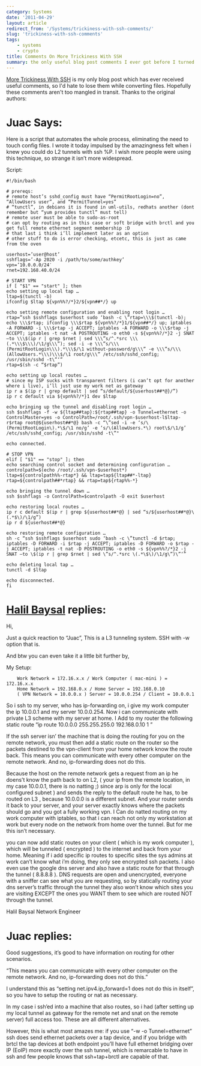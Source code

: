```yaml
---
category: Systems
date: '2011-04-29'
layout: article
redirect_from: '/Systems/trickiness-with-ssh-comments/'
slug: 'trickiness-with-ssh-comments'
tags:
    - systems
    - crypto
title: Comments On More Trickiness With SSH
summary: the only useful blog post comments I ever got before I turned them off forever
---
```


[More Trickiness With SSH](../trickiness-with-ssh/) is my only blog post which has ever
received useful comments, so I'd hate to lose them while converting
files. Hopefully these comments aren't too mangled in transit. Thanks to
the original authors:

Juac Says:
==========

Here is a script that automates the whole process, eliminating the need
to touch config files. I wrote it today impulsed by the amazingness felt
when i knew you could do L2 tunnels with ssh %P. I wish more people were
using this technique, so strange it isn’t more widespread.

Script:

~~~
#!/bin/bash

# prereqs:
# remote host’s sshd_config must have “PermitRootLogin=no”, “AllowUsers user”, and “PermitTunnel=yes”
# “tunctl”, in debians it is found in uml-utils, redhats another (dont remember but “yum provides tunctl” must tell)
# remote user must be able to sudo-as-root
# can opt by routing as in this case or soft bridge with brctl and you get full remote ethernet segment membership :D
# that last i think i’ll implement later as an option
# other stuff to do is error checking, etcetc, this is just as came from the oven

userhost=’user@host’
sshflags=’-Ap 2020 -i /path/to/some/authkey’
vpn=’10.0.0.0/24′
rnet=192.168.40.0/24

# START VPN
if [ "$1" == "start" ]; then
echo setting up local tap …
ltap=$(tunctl -b)
ifconfig $ltap ${vpn%%?/*}2/${vpn##*/} up

echo setting remote configuration and enabling root login …
rtap=”ssh $sshflags $userhost sudo ‘bash -c \”rtap=\\\$(tunctl -b); echo \\\$rtap; ifconfig \\\$rtap ${vpn%%?/*}1/${vpn##*/} up; iptables -A FORWARD -i \\\$rtap -j ACCEPT; iptables -A FORWARD -o \\\$rtap -j ACCEPT; iptables -t nat -A POSTROUTING -o eth0 -s ${vpn%%?/*}2 -j SNAT –to \\\$(ip r | grep $rnet | sed \\\”s/^.*src \\\(.*\\\$\\\)/\1/g\\\”); sed -i -e \\\”s/\\\(PermitRootLogin\\\).*\\\$/\1 without-password/g\\\” -e \\\”s/\\\(AllowUsers.*\\\)\\\$/\1 root/g\\\” /etc/ssh/sshd_config; /usr/sbin/sshd -t\”‘”
rtap=$(sh -c “$rtap”)

echo setting up local routes …
# since my ISP sucks with transparent filters (i can’t opt for another where i live), i’ll just use my work net as gateway
ip r a $(ip r | grep default | sed “s/default/${userhost##*@}/”)
ip r c default via ${vpn%%?/*}1 dev $ltap

echo bringing up the tunnel and disabling root login …
ssh $sshflags -f -w ${ltap##tap}:${rtap##tap} -o Tunnel=ethernet -o ControlMaster=yes -o ControlPath=/root/.ssh/vpn-$userhost-l$ltap-r$rtap root@${userhost##*@} bash -c “\”sed -i -e ‘s/\(PermitRootLogin\).*\$/\1 no/g’ -e ‘s/\(AllowUsers.*\) root\$/\1/g’ /etc/ssh/sshd_config; /usr/sbin/sshd -t\”"

echo connected.

# STOP VPN
elif [ "$1" == "stop" ]; then
echo searching control socket and determining configuration …
controlpath=$(echo /root/.ssh/vpn-$userhost*)
ltap=${controlpath%%-rtap*} && ltap=tap${ltap##*-ltap}
rtap=${controlpath##*rtap} && rtap=tap${rtap%%-*}

echo bringing the tunnel down …
ssh $sshflags -o ControlPath=$controlpath -O exit $userhost

echo restoring local routes …
ip r c default $(ip r | grep ${userhost##*@} | sed “s/${userhost##*@}\(.*$\)/\1/g”)
ip r d ${userhost##*@}

echo restoring remote configuration …
sh -c “ssh $sshflags $userhost sudo ‘bash -c \”tunctl -d $rtap; iptables -D FORWARD -i $rtap -j ACCEPT; iptables -D FORWARD -o $rtap -j ACCEPT; iptables -t nat -D POSTROUTING -o eth0 -s ${vpn%%?/*}2 -j SNAT –to \$(ip r | grep $rnet | sed \”s/^.*src \(.*\$\)/\1/g\”)\”‘”

echo deleting local tap …
tunctl -d $ltap

echo disconnected.
fi
~~~

[Halil Baysal](http://h-network.eu/) replies:
=============================================

Hi,

Just a quick reaction to “Juac”, This is a L3 tunneling system. SSH with
-w option that is.

And btw you can even take it a little bit further by,

My Setup:

~~~
    Work Network = 172.16.x.x / Work Computer ( mac-mini ) = 172.16.x.x
    Home Network = 192.168.0.x / Home Server = 192.168.0.10
    ( VPN Network = 10.0.0.x ) Server = 10.0.0.254 / Client = 10.0.0.1
~~~

So i ssh to my server, who has ip-forwarding on, i give my work computer
the ip 10.0.0.1 and my server 10.0.0.254. Now i can communicate with
private L3 scheme with my server at home. I Add to my router the
following static route “ip route 10.0.0.0 255.255.255.0 192.168.0.10 1 ”

If the ssh server isn’ the machine that is doing the routing for you on
the remote network, you must then add a static route on the router so
the packets destined to the vpn-client from your home network know the
route back. This means you can communicate with every other computer on
the remote network. And no, ip-forwarding does not do this.

Because the host on the remote network gets a request from an ip he
doens’t know the path back to on L2, ( your ip from the remote location,
in my case 10.0.0.1, there is no natting ;) since arp is only for the
local configured subnet ) and sends the reply to the default route he
has, to be routed on L3 , because 10.0.0.0 is a different subnet. And
your router sends it back to your server, and your server exactly knows
where the packets should go and you got a fully working vpn. I Can do
natted routing on my work computer with iptables, so that i can reach
not only my workstation at work but every node on the network from home
over the tunnel. But for me this isn’t necessary.

you can now add static routes on your client ( which is my work computer
), which will be tunneled ( encrypted ) to the internet and back from
your home. Meaning if i add specific ip routes to specific sites the sys
admins at work can’t know what i’m doing, they only see encrypted ssh
packets. I also even use the google dns server and also have a static
route for that through the tunnel ( 8.8.8.8 ). DNS requests are open and
unencrypted, everyone with a sniffer can see what you are requesting, so
by statically routing your dns server’s traffic through the tunnel they
also won’t know which sites you are visiting EXCEPT the ones you WANT
them to see which are routed NOT through the tunnel.

Halil Baysal Network Engineer

Juac replies:
=============

Good suggestions, it’s good to have information on routing for other
scenarios.

“This means you can communicate with every other computer on the remote
network. And no, ip-forwarding does not do this.”

I understand this as “setting net.ipv4.ip\_forward=1 does not do this in
itself”, so you have to setup the routing or nat as necessary.

In my case i ssh’ed into a machine that also routes, so i had (after
setting up my local tunnel as gateway for the remote net and snat on the
remote server) full access too. These are all different alternatives.

However, this is what most amazes me: if you use “-w -o Tunnel=ethernet”
ssh does send ethernet packets over a tap device, and if you bridge with
brtcl the tap devices at both endpoint you’ll have full ethernet
bridging over IP (EoIP) more exactly over the ssh tunnel, which is
remarcable to have in ssh and few people knows that ssh+tap+brctl are
capable of that.
